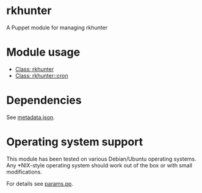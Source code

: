# rkhunter

A Puppet module for managing rkhunter

# Module usage

* [Class: rkhunter](manifests/init.pp)
* [Class: rkhunter::cron](manifests/cron.pp)

# Dependencies

See [metadata.json](metadata.json).

# Operating system support

This module has been tested on various Debian/Ubuntu operating systems. Any 
*NIX-style operating system should work out of the box or with small 
modifications.

For details see [params.pp](manifests/params.pp).
